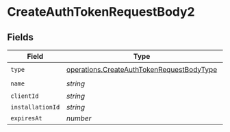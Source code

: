 # CreateAuthTokenRequestBody2


## Fields

| Field                                                                                                  | Type                                                                                                   | Required                                                                                               | Description                                                                                            |
| ------------------------------------------------------------------------------------------------------ | ------------------------------------------------------------------------------------------------------ | ------------------------------------------------------------------------------------------------------ | ------------------------------------------------------------------------------------------------------ |
| `type`                                                                                                 | [operations.CreateAuthTokenRequestBodyType](../../models/operations/createauthtokenrequestbodytype.md) | :heavy_check_mark:                                                                                     | N/A                                                                                                    |
| `name`                                                                                                 | *string*                                                                                               | :heavy_check_mark:                                                                                     | N/A                                                                                                    |
| `clientId`                                                                                             | *string*                                                                                               | :heavy_minus_sign:                                                                                     | N/A                                                                                                    |
| `installationId`                                                                                       | *string*                                                                                               | :heavy_minus_sign:                                                                                     | N/A                                                                                                    |
| `expiresAt`                                                                                            | *number*                                                                                               | :heavy_minus_sign:                                                                                     | N/A                                                                                                    |